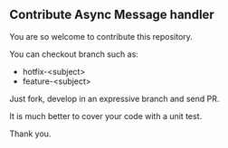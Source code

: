 ## Contribute Async Message handler

You are so welcome to contribute this repository.

You can checkout branch such as:
* hotfix-\<subject>
* feature-\<subject>

Just fork, develop in an expressive branch and send PR.

It is much better to cover your code with a unit test.

Thank you.